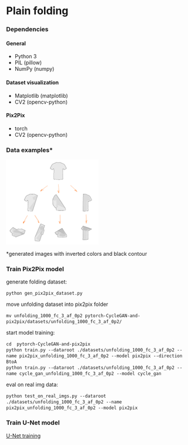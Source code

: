 # Plain folding

### Dependencies

#### General

* Python 3
* PIL (pillow)
* NumPy (numpy)

#### Dataset visualization

* Matplotlib (matplotlib)
* CV2 (opencv-python)

#### Pix2Pix

* torch
* CV2 (opencv-python)

### Data examples*
<img alt="examples.png" src="examples.png" width=50% />

\*generated images with inverted colors and black contour 

### Train Pix2Pix model

generate folding dataset:

```
python gen_pix2pix_dataset.py
```

move unfolding dataset into pix2pix folder 
```
mv unfolding_1000_fc_3_af_0p2 pytorch-CycleGAN-and-pix2pix/datasets/unfolding_1000_fc_3_af_0p2/
```

start  model training:
```
cd  pytorch-CycleGAN-and-pix2pix
python train.py --dataroot ./datasets/unfolding_1000_fc_3_af_0p2 --name pix2pix_unfolding_1000_fc_3_af_0p2 --model pix2pix --direction BtoA
python train.py --dataroot ./datasets/unfolding_1000_fc_3_af_0p2 --name cycle_gan_unfolding_1000_fc_3_af_0p2 --model cycle_gan
```

eval on real img data:
```
python test_on_real_imgs.py --dataroot ./datasets/unfolding_1000_fc_3_af_0p2 --name pix2pix_unfolding_1000_fc_3_af_0p2 --model pix2pix 
```

### Train U-Net model

[U-Net training](unet/README.md)
